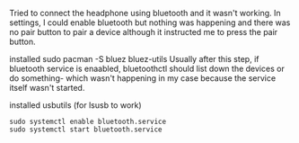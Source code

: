 
Tried to connect the headphone using bluetooth and it wasn't working. In settings, I could enable bluetooth but nothing was happening and there was no pair button to pair a device although it instructed me to press the pair button.

installed sudo pacman -S bluez bluez-utils
Usually after this step, if bluetooth service is enaabled, bluetoothctl should list down the devices or do something- which wasn't happening in my case because the service itself wasn't started. 

installed usbutils (for lsusb to work)

```
sudo systemctl enable bluetooth.service
sudo systemctl start bluetooth.service
```

